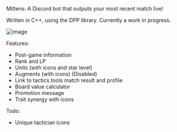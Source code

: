 Mittens: A Discord bot that outputs your most recent match live!

Written in C++, using the DPP library. Currently a work in progress.

![image](https://github.com/user-attachments/assets/a769e03a-b699-4c21-95d3-ba9b161ebdae)


Features:
- Post-game information
- Rank and LP
- Units (with icons and star level)
- Augments (with icons) (Disabled)
- Link to tactics.tools match result and profile
- Board value calculator
- Promotion message
- Trait synergy with icons

Todo:
- Unique tactician icons
